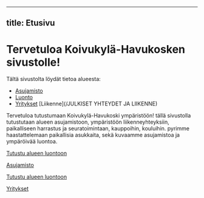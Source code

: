 
---
title: Etusivu
---

# Tervetuloa Koivukylä-Havukosken sivustolle!

Tältä sivustolta löydät tietoa alueesta:

- [Asujamisto](/ASUJAMISTO)
- [Luonto](/LUONTO)
- [Yritykset](/YRITYKSET)
 [Liikenne](/JULKISET YHTEYDET JA LIIKENNE)

Tervetuloa tutustumaan Koivukylä-Havukoski ympäristöön!
tällä sivustolla tutustutaan alueen asujamistoon, ympäristöön liikenneyhteyksiin, paikalliseen harrastus ja seuratoimintaan, kauppoihin, kouluihin.
pyrimme haastattelemaan paikallisia asukkaita, sekä kuvaamme asujamistoa ja ympäröivää luontoa.

<p><a href="LUONTO.md">Tutustu alueen luontoon</a></p>
<p><a href="ASUJAMISTO.md">Asujamisto</a></p>
<p><a href="LIIKENNE.md">Tutustu alueen luontoon</a></p>
<p><a href="YRITYKSET.md">Yritykset</a></p>



</body>
</html>
